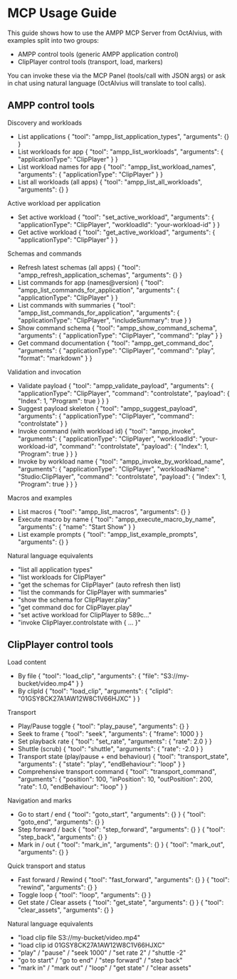 # MCP Usage Guide

This guide shows how to use the AMPP MCP Server from OctAIvius, with examples split into two groups:

- AMPP control tools (generic AMPP application control)
- ClipPlayer control tools (transport, load, markers)

You can invoke these via the MCP Panel (tools/call with JSON args) or ask in chat using natural language (OctAIvius will translate to tool calls).

## AMPP control tools

Discovery and workloads

- List applications
  { "tool": "ampp_list_application_types", "arguments": {} }
- List workloads for app
  { "tool": "ampp_list_workloads", "arguments": { "applicationType": "ClipPlayer" } }
- List workload names for app
  { "tool": "ampp_list_workload_names", "arguments": { "applicationType": "ClipPlayer" } }
- List all workloads (all apps)
  { "tool": "ampp_list_all_workloads", "arguments": {} }

Active workload per application

- Set active workload
  { "tool": "set_active_workload", "arguments": { "applicationType": "ClipPlayer", "workloadId": "your-workload-id" } }
- Get active workload
  { "tool": "get_active_workload", "arguments": { "applicationType": "ClipPlayer" } }

Schemas and commands

- Refresh latest schemas (all apps)
  { "tool": "ampp_refresh_application_schemas", "arguments": {} }
- List commands for app (names@version)
  { "tool": "ampp_list_commands_for_application", "arguments": { "applicationType": "ClipPlayer" } }
- List commands with summaries
  { "tool": "ampp_list_commands_for_application", "arguments": { "applicationType": "ClipPlayer", "includeSummary": true } }
- Show command schema
  { "tool": "ampp_show_command_schema", "arguments": { "applicationType": "ClipPlayer", "command": "play" } }
- Get command documentation
  { "tool": "ampp_get_command_doc", "arguments": { "applicationType": "ClipPlayer", "command": "play", "format": "markdown" } }

Validation and invocation

- Validate payload
  { "tool": "ampp_validate_payload", "arguments": { "applicationType": "ClipPlayer", "command": "controlstate", "payload": { "Index": 1, "Program": true } } }
- Suggest payload skeleton
  { "tool": "ampp_suggest_payload", "arguments": { "applicationType": "ClipPlayer", "command": "controlstate" } }
- Invoke command (with workload id)
  { "tool": "ampp_invoke", "arguments": { "applicationType": "ClipPlayer", "workloadId": "your-workload-id", "command": "controlstate", "payload": { "Index": 1, "Program": true } } }
- Invoke by workload name
  { "tool": "ampp_invoke_by_workload_name", "arguments": { "applicationType": "ClipPlayer", "workloadName": "Studio:ClipPlayer", "command": "controlstate", "payload": { "Index": 1, "Program": true } } }

Macros and examples

- List macros
  { "tool": "ampp_list_macros", "arguments": {} }
- Execute macro by name
  { "tool": "ampp_execute_macro_by_name", "arguments": { "name": "Start Show" } }
- List example prompts
  { "tool": "ampp_list_example_prompts", "arguments": {} }

Natural language equivalents

- "list all application types"
- "list workloads for ClipPlayer"
- "get the schemas for ClipPlayer" (auto refresh then list)
- "list the commands for ClipPlayer with summaries"
- "show the schema for ClipPlayer.play"
- "get command doc for ClipPlayer.play"
- "set active workload for ClipPlayer to 589c..."
- "invoke ClipPlayer.controlstate with { ... }"

## ClipPlayer control tools

Load content

- By file
  { "tool": "load_clip", "arguments": { "file": "S3://my-bucket/video.mp4" } }
- By clipId
  { "tool": "load_clip", "arguments": { "clipId": "01GSY8CK27A1AW12W8C1V66HJXC" } }

Transport

- Play/Pause toggle
  { "tool": "play_pause", "arguments": {} }
- Seek to frame
  { "tool": "seek", "arguments": { "frame": 1000 } }
- Set playback rate
  { "tool": "set_rate", "arguments": { "rate": 2.0 } }
- Shuttle (scrub)
  { "tool": "shuttle", "arguments": { "rate": -2.0 } }
- Transport state (play/pause + end behaviour)
  { "tool": "transport_state", "arguments": { "state": "play", "endBehaviour": "loop" } }
- Comprehensive transport command
  { "tool": "transport_command", "arguments": { "position": 100, "inPosition": 10, "outPosition": 200, "rate": 1.0, "endBehaviour": "loop" } }

Navigation and marks

- Go to start / end
  { "tool": "goto_start", "arguments": {} }
  { "tool": "goto_end", "arguments": {} }
- Step forward / back
  { "tool": "step_forward", "arguments": {} }
  { "tool": "step_back", "arguments": {} }
- Mark in / out
  { "tool": "mark_in", "arguments": {} }
  { "tool": "mark_out", "arguments": {} }

Quick transport and status

- Fast forward / Rewind
  { "tool": "fast_forward", "arguments": {} }
  { "tool": "rewind", "arguments": {} }
- Toggle loop
  { "tool": "loop", "arguments": {} }
- Get state / Clear assets
  { "tool": "get_state", "arguments": {} }
  { "tool": "clear_assets", "arguments": {} }

Natural language equivalents

- "load clip file S3://my-bucket/video.mp4"
- "load clip id 01GSY8CK27A1AW12W8C1V66HJXC"
- "play" / "pause" / "seek 1000" / "set rate 2" / "shuttle -2"
- "go to start" / "go to end" / "step forward" / "step back"
- "mark in" / "mark out" / "loop" / "get state" / "clear assets"
